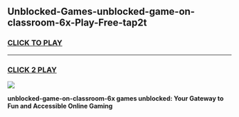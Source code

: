 
## Unblocked-Games-unblocked-game-on-classroom-6x-Play-Free-tap2t
<h3>
<a href="https://premium76.site?title=unblocked-game-on-classroom-6x&ref=09A">CLICK TO PLAY</a></h3>
<hr>

<h3>
<a href="https://premium76.site?title=unblocked-game-on-classroom-6x&ref=09A">CLICK 2 PLAY</a>
  
</h3>

<a href="https://premium76.site?title=unblocked-game-on-classroom-6x&ref=09A"><img src="https://clearcache.store/games.png"></a>


**unblocked-game-on-classroom-6x games unblocked: Your Gateway to Fun and Accessible Online Gaming**
